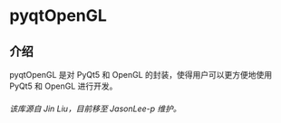 # pyqtOpenGL

## 介绍
pyqtOpenGL 是对 PyQt5 和 OpenGL 的封装，使得用户可以更方便地使用 PyQt5 和 OpenGL 进行开发。

###### 该库源自 Jin Liu，目前移至 JasonLee-p 维护。

